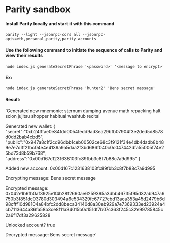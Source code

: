 # Parity sandbox

#### Install Parity locally and start it with this command 
`parity --light --jsonrpc-cors all --jsonrpc-apis=eth,personal,parity,parity_accounts`


#### Use the following command to initiate the sequence of calls to Parity and view their results
`node index.js generateSecretPhrase '<password>' '<message to encrypt>'`


#### Ex:
`node index.js generateSecretPhrase 'hunter2' 'Bens secret message'`

#### Result:
`Generated new mnemonic: sternum dumping avenue math repacking halt scion jujitsu shopper habitual washtub recital

Generated new wallet: {
	"secret":"0xb243fae0e84fdd0054fedd9ad3ea29bfb07904f3e2ded5d8578d0dd2bab4cbd5",
	"public":"0x947a8c1f2cd96dbb1ceb00502ce68c3f9121f34e4db4dadb8b489e7e7d3f21bc04e4e4139a9a5daa2f3bd686f040c0c047442dfa55005f74e25bd73d8b59b768",
	"address":"0x00d167c1231638103fc89fbb3c8f7b88c7a9d995"
}

Added new account: 0x00d167c1231638103fc89fbb3c8f7b88c7a9d995

Encrypting message: Bens secret message

Encrypted message: 0x042e1b6fb0af3925e1f4b28f2660ae6259395a3dbb46735f95d32ab947a6750b3f851dc03780d303494a6e534329fc67727cbd13aca353a45d2479b6d98cfff10d98104a84bfc2dd8beca34140d8a30eb929a7e7369333ed23924a4cb7113644a86fa58b3ce8f11a34015b0c151df7b07c363f245c32e99785845c2a6f17df3a29625828

Unlocked account? true

Decrypted message: Bens secret message`